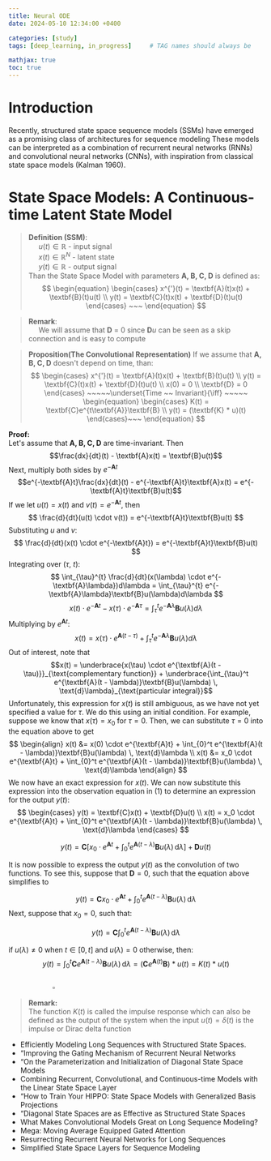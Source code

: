 ```yaml
---
title: Neural ODE
date: 2024-05-10 12:34:00 +0400 

categories: [study]
tags: [deep_learning, in_progress]     # TAG names should always be 

mathjax: true
toc: true
---
```


# Introduction 

Recently, structured state space sequence models (SSMs)
have emerged as a promising class of architectures for sequence modeling
These models can be interpreted as a combination of recurrent neural networks (RNNs) and convolutional neural networks (CNNs), with inspiration
from classical state space models (Kalman 1960).


#  State Space Models: A Continuous-time Latent State Model

> **Definition (SSM)**:   
> $~~~~$ $u(t) \in \mathbb{R}$ - input signal   
> $~~~~$ $x(t) \in \mathbb{R}^N$ - latent state    
> $~~~~$ $y(t) \in \mathbb{R}$ - output signal    
> Than the State Space Model with parameters $\textbf{A, B, C, D}$ is defined as:
> $$
\begin{equation}
\begin{cases}
x^{'}(t) = \textbf{A}(t)x(t) + \textbf{B}(t)u(t) \\
y(t) = \textbf{C}(t)x(t)  + \textbf{D}(t)u(t)
\end{cases} ~~~
\end{equation}
$$

> **Remark**:    
> $~~~~$ We will assume that $\textbf{D}$ = 0 since $\textbf{D}u$ can be seen as a skip connection and is easy to compute 



> **Proposition(The Convolutional Representation)**
> If we assume that  $\textbf{A, B, C, D}$ doesn't depend on time, than:
> $$ \begin{cases}
x^{'}(t) = \textbf{A}(t)x(t) + \textbf{B}(t)u(t) \\
y(t) = \textbf{C}(t)x(t)  + \textbf{D}(t)u(t) \\
x(0) = 0 \\
\textbf{D} = 0 
\end{cases} ~~~~~\underset{Time ~~ Invariant}{\iff} ~~~~~ 
\begin{equation}
\begin{cases}
K(t) = \textbf{C}e^{t\textbf{A}}\textbf{B} \\
y(t) = (\textbf{K} * u)(t) 
\end{cases}~~~
\end{equation}
$$

**Proof:**   
Let's assume that $\textbf{A, B, C, D}$ are time-invariant. Then
$$\frac{dx}{dt}(t) - \textbf{A}x(t) = \textbf{B}u(t)$$
Next, multiply both sides by  $e^{-\textbf{A}t}$
$$e^{-\textbf{A}t}\frac{dx}{dt}(t) - e^{-\textbf{A}t}\textbf{A}x(t) = e^{-\textbf{A}t}\textbf{B}u(t)$$
If we let $u(t) = x(t)$ and $v(t) = e^{-\textbf{A}t}$, then
$$
\frac{d}{dt}(u(t) \cdot v(t)) =  e^{-\textbf{A}t}\textbf{B}u(t) 
$$
Substituting $u$ and $v$: 
$$
\frac{d}{dt}(x(t) \cdot e^{-\textbf{A}t}) =  e^{-\textbf{A}t}\textbf{B}u(t) 
$$
Integrating over $(\tau,~ t)$:
$$
\int_{\tau}^{t} \frac{d}{dt}(x(\lambda) \cdot e^{-\textbf{A}\lambda})d\lambda =  \int_{\tau}^{t} e^{-\textbf{A}\lambda}\textbf{B}u(\lambda)d\lambda 
$$
$$x(t) \cdot e^{-\textbf{A}t} - x(\tau) \cdot e^{-\textbf{A}\tau} = \int_{\tau}^{t} e^{-\textbf{A}\lambda}\textbf{B}u(\lambda)d\lambda $$
Multiplying by $e^{\textbf{A}t}$:
$$x(t)  =  x(\tau) \cdot e^{\textbf{A}(t - \tau )} + \int_{\tau}^{t} e^{-\textbf{A}\lambda}\textbf{B}u(\lambda)d\lambda $$
Out of interest, note that
$$x(t) = \underbrace{x(\tau) \cdot e^{\textbf{A}(t - \tau)}}_{\text{complementary function}} + \underbrace{\int_{\tau}^t e^{\textbf{A}(t - \lambda)}\textbf{B}u(\lambda) \, \text{d}\lambda}_{\text{particular integral}}$$
Unfortunately, this expression for $x(t)$ is still ambiguous, as we have not yet specified a value for $\tau$. We do this using an initial condition. For example, suppose we know that $x(\tau)=x_0$ for $\tau=0$. Then, we can substitute $\tau=0$ into the equation above to get
$$
\begin{align}
x(t) &= x(0) \cdot e^{\textbf{A}t} + \int_{0}^t e^{\textbf{A}(t - \lambda)}\textbf{B}u(\lambda) \, \text{d}\lambda \\
x(t) &= x_0 \cdot e^{\textbf{A}t} + \int_{0}^t e^{\textbf{A}(t - \lambda)}\textbf{B}u(\lambda) \, \text{d}\lambda
\end{align}
$$
We now have an exact expression for $x(t)$. We can now substitute this expression into the observation equation in (1) to determine an expression for the output  $y(t)$:
$$
\begin{cases}
y(t) = \textbf{C}x(t)  + \textbf{D}u(t) \\ 
x(t) = x_0 \cdot e^{\textbf{A}t} + \int_{0}^t e^{\textbf{A}(t - \lambda)}\textbf{B}u(\lambda) \, \text{d}\lambda
\end{cases}
$$

$$ y(t) = \textbf{C} \left[x_0 \cdot e^{\textbf{A}t} + \int_{0}^t e^{\textbf{A}(t - \lambda)}\textbf{B}u(\lambda) \, \text{d}\lambda \right]  + \textbf{D}u(t) $$

It is now possible to express the output $y(t)$ as the convolution of two functions. To see this, suppose that $\textbf{D}=0$, such that the equation above simplifies to

$$ y(t) =  \textbf{C}x_0 \cdot e^{\textbf{A}t} + \int_{0}^t e^{\textbf{A}(t - \lambda)}\textbf{B}u(\lambda) \, \text{d}\lambda  $$
Next, suppose that $x_0=0$, such that:

$$ y(t) =  \textbf{C}\int_{0}^t e^{\textbf{A}(t - \lambda)}\textbf{B}u(\lambda) \, \text{d}\lambda  $$

if $u(\lambda) \neq 0$ when $t \in [0, t]$ and $u(\lambda) = 0$ otherwise, then: 
$$ y(t) =  \int_{0}^t \textbf{C}e^{\textbf{A}(t - \lambda)}\textbf{B}u(\lambda) \, \text{d}\lambda = (\textbf{C}  e^{\textbf{A}(t)} \textbf{B} ) * u(t) = K(t) * u(t)$$
 $~~~~~~~~~~~~~~~~~~~~~~~~~~~~~~~~~~~~~~~~~~~~~~~~~~~~~~~~~~~~~~~~~~~~~~~~~~~~~~~~~~~~~~~~~~~~~~~~~~~~~~~~~~~~~~~~~~~~~~~~~~~~~~~~~~~~~~~~~~~~~~~~~~~~~~\square$

> **Remark:**    
> The function $K(t)$ is called the impulse response which can also be defined as
the output of the system when the input $u(t) = \delta(t)$ is the impulse or Dirac delta function







- Efficiently Modeling Long Sequences with Structured State Spaces.
- “Improving the Gating Mechanism of Recurrent Neural Networks
- “On the Parameterization and Initialization of Diagonal State Space Models
- Combining Recurrent, Convolutional, and Continuous-time Models with the Linear State Space Layer
- “How to Train Your HIPPO: State
Space Models with Generalized Basis Projections
- “Diagonal State Spaces are as Effective as Structured State
Spaces
- What Makes Convolutional Models
Great on Long Sequence Modeling?
- Mega: Moving Average Equipped Gated Attention
- Resurrecting Recurrent Neural Networks for Long Sequences
- Simplified State Space Layers for Sequence
Modeling



